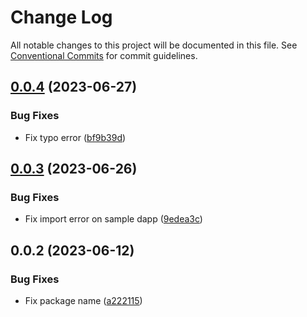 # Change Log

All notable changes to this project will be documented in this file.
See [Conventional Commits](https://conventionalcommits.org) for commit guidelines.

## [0.0.4](https://github.com/HAECHI-LABS/face-aptos-adapter/compare/v0.0.3...v0.0.4) (2023-06-27)

### Bug Fixes

- Fix typo error ([bf9b39d](https://github.com/HAECHI-LABS/face-aptos-adapter/commit/bf9b39dcd62faee290b8dfdaf99b4e97f5a2efdf))

## [0.0.3](https://github.com/HAECHI-LABS/face-aptos-adapter/compare/v0.0.2...v0.0.3) (2023-06-26)

### Bug Fixes

- Fix import error on sample dapp ([9edea3c](https://github.com/HAECHI-LABS/face-aptos-adapter/commit/9edea3cd70225a26485fb760b4dfd39e3871685f))

## 0.0.2 (2023-06-12)

### Bug Fixes

- Fix package name ([a222115](https://github.com/HAECHI-LABS/face-aptos-adapter/commit/a222115cb5423291dfd82beff43883275c6d730c))

